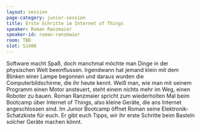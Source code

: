 ```yaml
---
layout: session
page-category: junior-session
title: Erste Schritte im Internet of Things
speaker: Roman Ranzmaier
speaker-id: roman-ranzmaier
room: TBD
slot: S1400
---
```


Software macht Spaß, doch manchmal möchte man Dinge in der physischen Welt beeinflussen. Irgendwann hat jemand klein mit dem Blinken einer Lampe begonnen und daraus wurden die Computerbildschirme, die ihr heute kennt. Weiß man, wie man mit seinem Programm einen Motor ansteuert, steht einem nichts mehr im Weg, einen Roboter zu bauen. Roman Ranzmaier spricht zum wiederholten Mal beim Bootcamp über Internet of Things, also kleine Geräte, die ans Internet angeschlossen sind. Im Junior Bootcamp öffnet Roman seine Elektronik-Schatzkiste für euch. Er gibt euch Tipps, wir ihr erste Schritte beim Basteln solcher Geräte machen könnt.